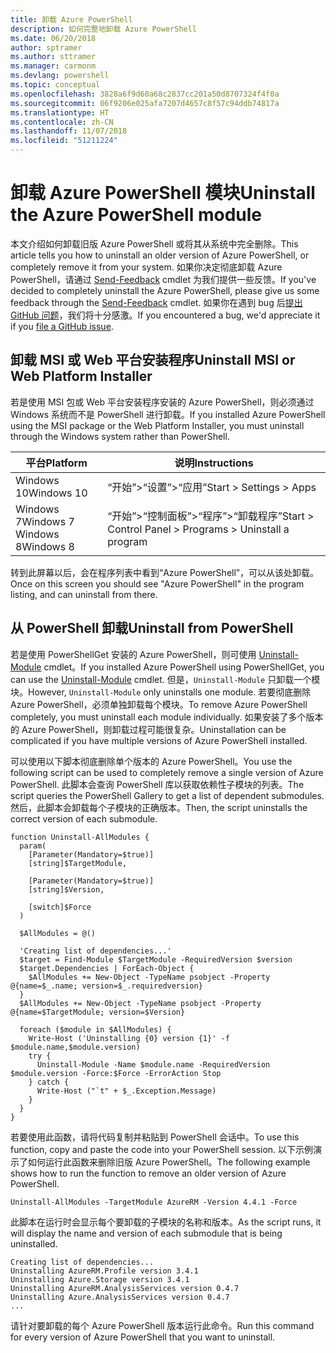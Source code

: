 ```yaml
---
title: 卸载 Azure PowerShell
description: 如何完整地卸载 Azure PowerShell
ms.date: 06/20/2018
author: sptramer
ms.author: sttramer
ms.manager: carmonm
ms.devlang: powershell
ms.topic: conceptual
ms.openlocfilehash: 3828a6f9d60a68c2837cc201a50d8707324f4f0a
ms.sourcegitcommit: 06f9206e025afa7207d4657c8f57c94ddb74817a
ms.translationtype: HT
ms.contentlocale: zh-CN
ms.lasthandoff: 11/07/2018
ms.locfileid: "51211224"
---
```

# <a name="uninstall-the-azure-powershell-module"></a><span data-ttu-id="57d97-103">卸载 Azure PowerShell 模块</span><span class="sxs-lookup"><span data-stu-id="57d97-103">Uninstall the Azure PowerShell module</span></span>

<span data-ttu-id="57d97-104">本文介绍如何卸载旧版 Azure PowerShell 或将其从系统中完全删除。</span><span class="sxs-lookup"><span data-stu-id="57d97-104">This article tells you how to uninstall an older version of Azure PowerShell, or completely remove it from your system.</span></span> <span data-ttu-id="57d97-105">如果你决定彻底卸载 Azure PowerShell，请通过 [Send-Feedback](/powershell/module/azurerm.profile/send-feedback) cmdlet 为我们提供一些反馈。</span><span class="sxs-lookup"><span data-stu-id="57d97-105">If you've decided to completely uninstall the Azure PowerShell, please give us some feedback through the [Send-Feedback](/powershell/module/azurerm.profile/send-feedback) cmdlet.</span></span>
<span data-ttu-id="57d97-106">如果你在遇到 bug 后[提出 GitHub 问题](https://github.com/azure/azure-powershell/issues)，我们将十分感激。</span><span class="sxs-lookup"><span data-stu-id="57d97-106">If you encountered a bug, we'd appreciate it if you [file a GitHub issue](https://github.com/azure/azure-powershell/issues).</span></span>

## <a name="uninstall-msi-or-web-platform-installer"></a><span data-ttu-id="57d97-107">卸载 MSI 或 Web 平台安装程序</span><span class="sxs-lookup"><span data-stu-id="57d97-107">Uninstall MSI or Web Platform Installer</span></span>

<span data-ttu-id="57d97-108">若是使用 MSI 包或 Web 平台安装程序安装的 Azure PowerShell，则必须通过 Windows 系统而不是 PowerShell 进行卸载。</span><span class="sxs-lookup"><span data-stu-id="57d97-108">If you installed Azure PowerShell using the MSI package or the Web Platform Installer, you must uninstall through the Windows system rather than PowerShell.</span></span>

| <span data-ttu-id="57d97-109">平台</span><span class="sxs-lookup"><span data-stu-id="57d97-109">Platform</span></span> | <span data-ttu-id="57d97-110">说明</span><span class="sxs-lookup"><span data-stu-id="57d97-110">Instructions</span></span> |
|----------|--------------|
| <span data-ttu-id="57d97-111">Windows 10</span><span class="sxs-lookup"><span data-stu-id="57d97-111">Windows 10</span></span> | <span data-ttu-id="57d97-112">“开始”>“设置”>“应用”</span><span class="sxs-lookup"><span data-stu-id="57d97-112">Start > Settings > Apps</span></span> |
| <span data-ttu-id="57d97-113">Windows 7</span><span class="sxs-lookup"><span data-stu-id="57d97-113">Windows 7</span></span> </br><span data-ttu-id="57d97-114">Windows 8</span><span class="sxs-lookup"><span data-stu-id="57d97-114">Windows 8</span></span> | <span data-ttu-id="57d97-115">“开始”>“控制面板”>“程序”>“卸载程序”</span><span class="sxs-lookup"><span data-stu-id="57d97-115">Start > Control Panel > Programs > Uninstall a program</span></span> |

<span data-ttu-id="57d97-116">转到此屏幕以后，会在程序列表中看到“Azure PowerShell”，可以从该处卸载。</span><span class="sxs-lookup"><span data-stu-id="57d97-116">Once on this screen you should see "Azure PowerShell" in the program listing, and can uninstall from there.</span></span>

## <a name="uninstall-from-powershell"></a><span data-ttu-id="57d97-117">从 PowerShell 卸载</span><span class="sxs-lookup"><span data-stu-id="57d97-117">Uninstall from PowerShell</span></span>

<span data-ttu-id="57d97-118">若是使用 PowerShellGet 安装的 Azure PowerShell，则可使用 [Uninstall-Module](/powershell/module/powershellget/uninstall-module) cmdlet。</span><span class="sxs-lookup"><span data-stu-id="57d97-118">If you installed Azure PowerShell using PowerShellGet, you can use the [Uninstall-Module](/powershell/module/powershellget/uninstall-module) cmdlet.</span></span> <span data-ttu-id="57d97-119">但是，`Uninstall-Module` 只卸载一个模块。</span><span class="sxs-lookup"><span data-stu-id="57d97-119">However, `Uninstall-Module` only uninstalls one module.</span></span> <span data-ttu-id="57d97-120">若要彻底删除 Azure PowerShell，必须单独卸载每个模块。</span><span class="sxs-lookup"><span data-stu-id="57d97-120">To remove Azure PowerShell completely, you must uninstall each module individually.</span></span> <span data-ttu-id="57d97-121">如果安装了多个版本的 Azure PowerShell，则卸载过程可能很复杂。</span><span class="sxs-lookup"><span data-stu-id="57d97-121">Uninstallation can be complicated if you have multiple versions of Azure PowerShell installed.</span></span>

<span data-ttu-id="57d97-122">可以使用以下脚本彻底删除单个版本的 Azure PowerShell。</span><span class="sxs-lookup"><span data-stu-id="57d97-122">You use the following script can be used to completely remove a single version of Azure PowerShell.</span></span> <span data-ttu-id="57d97-123">此脚本会查询 PowerShell 库以获取依赖性子模块的列表。</span><span class="sxs-lookup"><span data-stu-id="57d97-123">The script queries the PowerShell Gallery to get a list of dependent submodules.</span></span> <span data-ttu-id="57d97-124">然后，此脚本会卸载每个子模块的正确版本。</span><span class="sxs-lookup"><span data-stu-id="57d97-124">Then, the script uninstalls the correct version of each submodule.</span></span>

```powershell-interactive
function Uninstall-AllModules {
  param(
    [Parameter(Mandatory=$true)]
    [string]$TargetModule,

    [Parameter(Mandatory=$true)]
    [string]$Version,

    [switch]$Force
  )

  $AllModules = @()

  'Creating list of dependencies...'
  $target = Find-Module $TargetModule -RequiredVersion $version
  $target.Dependencies | ForEach-Object {
    $AllModules += New-Object -TypeName psobject -Property @{name=$_.name; version=$_.requiredversion}
  }
  $AllModules += New-Object -TypeName psobject -Property @{name=$TargetModule; version=$Version}

  foreach ($module in $AllModules) {
    Write-Host ('Uninstalling {0} version {1}' -f $module.name,$module.version)
    try {
      Uninstall-Module -Name $module.name -RequiredVersion $module.version -Force:$Force -ErrorAction Stop
    } catch {
      Write-Host ("`t" + $_.Exception.Message)
    }
  }
}
```

<span data-ttu-id="57d97-125">若要使用此函数，请将代码复制并粘贴到 PowerShell 会话中。</span><span class="sxs-lookup"><span data-stu-id="57d97-125">To use this function, copy and paste the code into your PowerShell session.</span></span> <span data-ttu-id="57d97-126">以下示例演示了如何运行此函数来删除旧版 Azure PowerShell。</span><span class="sxs-lookup"><span data-stu-id="57d97-126">The following example shows how to run the function to remove an older version of Azure PowerShell.</span></span>

```powershell-interactive
Uninstall-AllModules -TargetModule AzureRM -Version 4.4.1 -Force
```

<span data-ttu-id="57d97-127">此脚本在运行时会显示每个要卸载的子模块的名称和版本。</span><span class="sxs-lookup"><span data-stu-id="57d97-127">As the script runs, it will display the name and version of each submodule that is being uninstalled.</span></span>

```output
Creating list of dependencies...
Uninstalling AzureRM.Profile version 3.4.1
Uninstalling Azure.Storage version 3.4.1
Uninstalling AzureRM.AnalysisServices version 0.4.7
Uninstalling Azure.AnalysisServices version 0.4.7
...
```

<span data-ttu-id="57d97-128">请针对要卸载的每个 Azure PowerShell 版本运行此命令。</span><span class="sxs-lookup"><span data-stu-id="57d97-128">Run this command for every version of Azure PowerShell that you want to uninstall.</span></span>